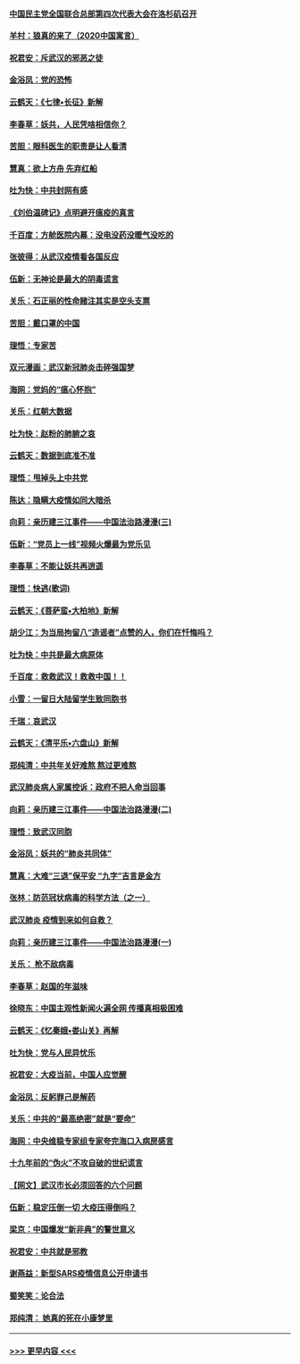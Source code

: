 #### [中国民主党全国联合总部第四次代表大会在洛杉矶召开](../pages/nsc993/n11856344.md?t=02100302) 
#### [羊村：狼真的来了（2020中国寓言）](../pages/nsc993/n11856229.md?t=02100302) 
#### [祝君安：斥武汉的邪恶之徒](../pages/nsc993/n11855861.md?t=02100302) 
#### [金浴凤：党的恐怖](../pages/nsc993/n11855849.md?t=02100302) 
#### [云鹤天：《七律▪长征》新解](../pages/nsc993/n11855479.md?t=02100302) 
#### [李春草：妖共，人民凭啥相信你？](../pages/nsc993/n11855196.md?t=02100302) 
#### [苦胆：眼科医生的职责是让人看清](../pages/nsc993/n11853840.md?t=02100302) 
#### [慧真：欲上方舟 先弃红船](../pages/nsc993/n11853483.md?t=02100302) 
#### [吐为快：中共封网有感](../pages/nsc993/n11852575.md?t=02100302) 
#### [《刘伯温碑记》点明避开瘟疫的真言](../pages/nsc993/n11852128.md?t=02100302) 
#### [千百度：方舱医院内幕：没电没药没暖气没吃的](../pages/nsc993/n11850211.md?t=02100302) 
#### [张彼得：从武汉疫情看各国反应](../pages/nsc993/n11850102.md?t=02100302) 
#### [伍新：无神论是最大的阴毒谎言](../pages/nsc993/n11846129.md?t=02100302) 
#### [关乐：石正丽的性命赌注其实是空头支票](../pages/nsc993/n11846109.md?t=02100302) 
#### [苦胆：戴口罩的中国](../pages/nsc993/n11845576.md?t=02100302) 
#### [理悟：专家苦](../pages/nsc993/n11845564.md?t=02100302) 
#### [双元漫画：武汉新冠肺炎击碎强国梦](../pages/nsc993/n11843320.md?t=02100302) 
#### [海网：党妈的“瘟心怀抱”](../pages/nsc993/n11840740.md?t=02100302) 
#### [关乐：红朝大数据](../pages/nsc993/n11840675.md?t=02100302) 
#### [吐为快：赵粉的肺腑之哀](../pages/nsc993/n11840618.md?t=02100302) 
#### [云鹤天：数据到底准不准](../pages/nsc993/n11840325.md?t=02100302) 
#### [理悟：甩掉头上中共党](../pages/nsc993/n11838826.md?t=02100302) 
#### [陈达：隐瞒大疫情如同大暗杀](../pages/nsc993/n11838771.md?t=02100302) 
#### [向莉：亲历建三江事件——中国法治路漫漫(三)](../pages/nsc993/n11831825.md?t=02100302) 
#### [伍新：“党员上一线”视频火爆最为党乐见](../pages/nsc993/n11838200.md?t=02100302) 
#### [李春草：不能让妖共再逍遥](../pages/nsc993/n11838102.md?t=02100302) 
#### [理悟：快逃(歌词)](../pages/nsc993/n11838083.md?t=02100302) 
#### [云鹤天：《菩萨蛮▪大柏地》新解](../pages/nsc993/n11838059.md?t=02100302) 
#### [胡少江：为当局拘留八“造谣者”点赞的人，你们在忏悔吗？](../pages/nsc993/n11836801.md?t=02100302) 
#### [吐为快：中共是最大病原体](../pages/nsc993/n11836748.md?t=02100302) 
#### [千百度：救救武汉！救救中国！！](../pages/nsc993/n11836145.md?t=02100302) 
#### [小雪：一留日大陆留学生致同胞书](../pages/nsc993/n11834624.md?t=02100302) 
#### [千瑞：哀武汉](../pages/nsc993/n11833647.md?t=02100302) 
#### [云鹤天：《清平乐▪六盘山》新解](../pages/nsc993/n11833611.md?t=02100302) 
#### [郑纯清：中共年关好难熬 熬过更难熬](../pages/nsc993/n11833489.md?t=02100302) 
#### [武汉肺炎病人家属控诉：政府不把人命当回事](../pages/nsc993/n11833205.md?t=02100302) 
#### [向莉：亲历建三江事件——中国法治路漫漫(二)](../pages/nsc993/n11829102.md?t=02100302) 
#### [理悟：致武汉同胞](../pages/nsc993/n11831522.md?t=02100302) 
#### [金浴凤：妖共的“肺炎共同体”](../pages/nsc993/n11829448.md?t=02100302) 
#### [慧真：大难“三退”保平安 “九字”吉言是金方](../pages/nsc993/n11829501.md?t=02100302) 
#### [张林：防范冠状病毒的科学方法（之一）](../pages/nsc993/n11828618.md?t=02100302) 
#### [武汉肺炎 疫情到来如何自救？](../pages/nsc993/n11827632.md?t=02100302) 
#### [向莉：亲历建三江事件——中国法治路漫漫(一)](../pages/nsc993/n11827190.md?t=02100302) 
#### [关乐： 枪不敌病毒](../pages/nsc993/n11826746.md?t=02100302) 
#### [李春草：赵国的年滋味](../pages/nsc993/n11826321.md?t=02100302) 
#### [徐晓东：中国主观性新闻火遍全网 传播真相极困难](../pages/nsc993/n11826508.md?t=02100302) 
#### [云鹤天：《忆秦娥▪娄山关》再解](../pages/nsc993/n11824682.md?t=02100302) 
#### [吐为快：党与人民异忧乐](../pages/nsc993/n11824660.md?t=02100302) 
#### [祝君安：大疫当前，中国人应觉醒](../pages/nsc993/n11821946.md?t=02100302) 
#### [金浴凤：反躬罪己是解药](../pages/nsc993/n11820280.md?t=02100302) 
#### [关乐：中共的“最高绝密”就是“要命”](../pages/nsc993/n11816946.md?t=02100302) 
#### [海网：中央维稳专家组专家夸完海口入病房感言](../pages/nsc993/n11815138.md?t=02100302) 
#### [十九年前的“伪火”不攻自破的世纪谎言](../pages/nsc993/n11813238.md?t=02100302) 
#### [【网文】武汉市长必须回答的六个问题](../pages/nsc993/n11813848.md?t=02100302) 
#### [伍新：稳定压倒一切 大疫压得倒吗？](../pages/nsc993/n11812634.md?t=02100302) 
#### [梁京：中国爆发“新非典”的警世意义](../pages/nsc993/n11812554.md?t=02100302) 
#### [祝君安：中共就是邪教](../pages/nsc993/n11812431.md?t=02100302) 
#### [谢燕益：新型SARS疫情信息公开申请书](../pages/nsc993/n11808840.md?t=02100302) 
#### [蜀笑笑：论合法](../pages/nsc993/n11808064.md?t=02100302) 
#### [郑纯清： 她真的死在小康梦里](../pages/nsc993/n11806623.md?t=02100302) 

----
#### [ >>> 更早内容 <<< ](../indexes/nsc993-earlier.md)
